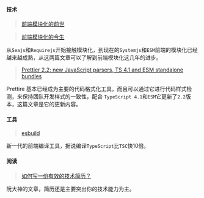 #### 技术

> [前端模块化的前世](https://blog.shenfq.com/posts/2019/%E5%89%8D%E7%AB%AF%E6%A8%A1%E5%9D%97%E5%8C%96%E7%9A%84%E5%89%8D%E4%B8%96.html)

> [前端模块化的今生](https://blog.shenfq.com/posts/2019/%E5%89%8D%E7%AB%AF%E6%A8%A1%E5%9D%97%E5%8C%96%E7%9A%84%E4%BB%8A%E7%94%9F.html)

从`Seajs`和`Requirejs`开始接触模块化，到现在的`Systemjs`和`ESM`前端的模块化已经越来越成熟，从这两篇文章可以了解到前端模块化这几年的进步。

> [Prettier 2.2: new JavaScript parsers, TS 4.1 and ESM standalone bundles](https://prettier.io/blog/2020/11/20/2.2.0.html)

Prettire 基本已经成为主要的代码格式化工具，而且可以通过它进行代码样式检测，来保持团队开发样式的一致性，配合 `TypeScript 4.1`和`ESM`它更新了`2.2`版本，这篇文章是它的更新内容。


#### 工具

> [esbuild](https://esbuild.github.io/getting-started/)

新一代的前端编译工具，据说编译`TypeScript`比`TSC`快10倍。



#### 阅读

> [如何写一份有效的技术简历？](https://mp.weixin.qq.com/s?__biz=MzI4NjAxNjY4Nw==&mid=2650222646&idx=1&sn=c3b58176c0aa4642d242add084920bd7&chksm=f3e0c5f6c4974ce04f3c01aaed53b91e5a04140cb98fa609cdffd42bab2e6af9b13a8cf6d23f&mpshare=1&scene=1&srcid=&sharer_sharetime=1578456173863&sharer_shareid=9ab05bacd692aca4809ae8fc52530bc4#rd)

阮大神的文章，简历还是主要突出你的技术能力为主。

